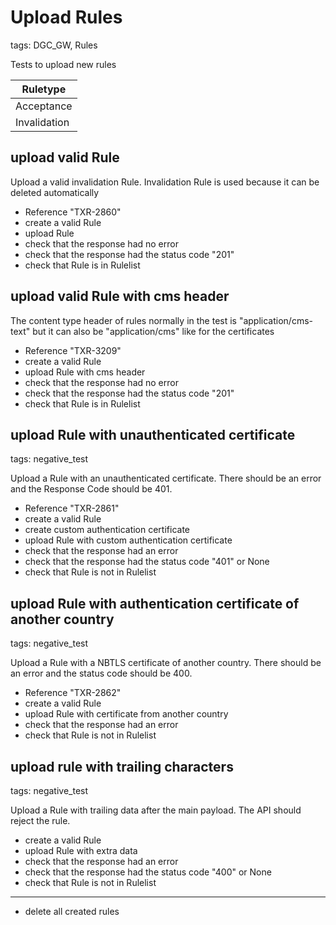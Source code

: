 # Upload Rules

tags: DGC_GW, Rules

Tests to upload new rules

   |Ruletype    |
   |------------|
   |Acceptance  |
   |Invalidation|

## upload valid Rule

Upload a valid invalidation Rule. Invalidation Rule is used because it can be deleted automatically

* Reference "TXR-2860"
* create a valid <Ruletype> Rule
* upload Rule
* check that the response had no error
* check that the response had the status code "201"
* check that Rule is in Rulelist

## upload valid Rule with cms header

The content type header of rules normally in the test is "application/cms-text" but it can also be "application/cms" like for the certificates

* Reference "TXR-3209"
* create a valid <Ruletype> Rule
* upload Rule with cms header
* check that the response had no error
* check that the response had the status code "201"
* check that Rule is in Rulelist

## upload Rule with unauthenticated certificate

tags: negative_test

Upload a Rule with an unauthenticated certificate. There should be an error and the Response Code should be 401.

* Reference "TXR-2861"
* create a valid <Ruletype> Rule
* create custom authentication certificate
* upload Rule with custom authentication certificate
* check that the response had an error
* check that the response had the status code "401" or None
* check that Rule is not in Rulelist

## upload Rule with authentication certificate of another country

tags: negative_test

Upload a Rule with a NBTLS certificate of another country. There should be an error and the status code should be 400.

* Reference "TXR-2862"
* create a valid <Ruletype> Rule
* upload Rule with certificate from another country
* check that the response had an error
* check that Rule is not in Rulelist

## upload rule with trailing characters

tags: negative_test

Upload a Rule with trailing data after the main payload. The API should reject the rule. 

* create a valid <Ruletype> Rule
* upload Rule with extra data
* check that the response had an error
* check that the response had the status code "400" or None
* check that Rule is not in Rulelist


___
* delete all created rules
